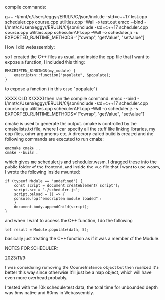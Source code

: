 compile commands: 

g++ -I/mnt/c/Users/eggyr/ERULN/C/json/include -std=c++17 test.cpp scheduler.cpp course.cpp utilities.cpp  -Wall -o test.out
emcc --bind -I/mnt/c/Users/eggyr/ERULN/C/json/include -std=c++17 scheduler.cpp course.cpp utilities.cpp schedulerAPI.cpp -Wall -o scheduler.js -s EXPORTED_RUNTIME_METHODS='["cwrap", "getValue", "setValue"]'


How I did webassembly:

so I created the C++ files as usual, and inside the cpp file that I want to expose a function, I included this thing:

    EMSCRIPTEN_BINDINGS(my_module) {
        emscripten::function("populate", &populate);
    }

to expose a function (in this case "populate")

XXXX OLD XXXXXI then ran the compile command: 
    emcc --bind -I/mnt/c/Users/eggyr/ERULN/C/json/include -std=c++17 scheduler.cpp course.cpp utilities.cpp schedulerAPI.cpp -Wall -o scheduler.js -s EXPORTED_RUNTIME_METHODS='["cwrap", "getValue", "setValue"]'

cmake is used to generate the output. cmake is controlled by the cmakelists.txt file, where I can specify all the stuff like linking libraries, my cpp files, other arguments etc. A directory called build
is created and the following commands are executed to run cmake:

    emcmake cmake ..
    cmake --build .

which gives me scheduler.js and scheduler.wasm. I dragged these into the public folder of the frontend, and inside the vue file that I want to use wasm, I wrote the following inside mounted:

    if (typeof Module == 'undefined') {
        const script = document.createElement('script');
        script.src = './scheduler.js';
        script.onload = () => {
        console.log("emscripten module loaded");
        }
        document.body.appendChild(script);
    }

and when I want to access the C++ function, I do the following:

    let result = Module.populate(data, 5);

basically just treating the C++ function as if it was a member of the Module.



NOTES FOR SCHEDULER:

2023/11/9:

I was considering removing the CourseInstance object but then realized it's better this way since otherwise it'll just be a map object, which will have even more overhead probably.

I tested with the 10k schedule test data, the total time for unbounded depth was 5ms native and 60ms in Webassembly.
